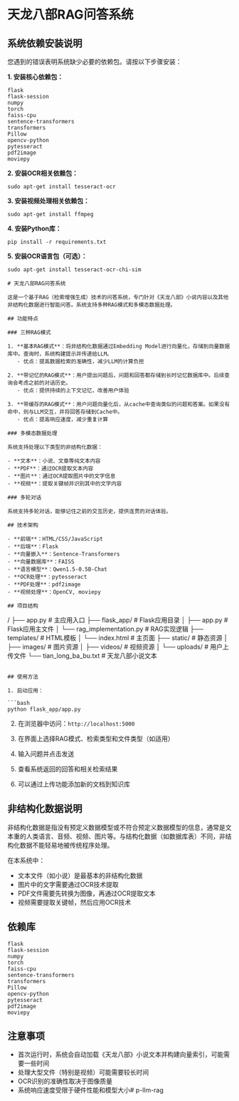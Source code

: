 # 天龙八部RAG问答系统

## 系统依赖安装说明

您遇到的错误表明系统缺少必要的依赖包。请按以下步骤安装：

**1. 安装核心依赖包：**

```
flask
flask-session
numpy
torch
faiss-cpu
sentence-transformers
transformers
Pillow
opencv-python
pytesseract
pdf2image
moviepy
```

**2. 安装OCR相关依赖包：**

```
sudo apt-get install tesseract-ocr
```

**3. 安装视频处理相关依赖包：**

```
sudo apt-get install ffmpeg
```

**4. 安装Python库：**

```
pip install -r requirements.txt
```

**5. 安装OCR语言包（可选）：**

```
sudo apt-get install tesseract-ocr-chi-sim
```

```
# 天龙八部RAG问答系统

这是一个基于RAG（检索增强生成）技术的问答系统，专门针对《天龙八部》小说内容以及其他非结构化数据进行智能问答。系统支持多种RAG模式和多模态数据处理。

## 功能特点

### 三种RAG模式

1. **基本RAG模式**：将非结构化数据通过Embedding Model进行向量化，存储到向量数据库中。查询时，系统构建提示并传递给LLM。
   - 优点：提高数据检索的准确性，减少LLM的计算负担

2. **带记忆的RAG模式**：用户提出问题后，问题和回答都存储到长时记忆数据库中。后续查询会考虑之前的对话历史。
   - 优点：提供持续的上下文记忆，改善用户体验

3. **带缓存的RAG模式**：用户问题向量化后，从cache中查询类似的问题和答案。如果没有命中，则与LLM交互，并将回答存储到Cache中。
   - 优点：提高响应速度，减少重复计算

### 多模态数据处理

系统支持处理以下类型的非结构化数据：

- **文本**：小说、文章等纯文本内容
- **PDF**：通过OCR提取文本内容
- **图片**：通过OCR提取图片中的文字信息
- **视频**：提取关键帧并识别其中的文字内容

### 多轮对话

系统支持多轮对话，能够记住之前的交互历史，提供连贯的对话体验。

## 技术架构

- **前端**：HTML/CSS/JavaScript
- **后端**：Flask
- **向量嵌入**：Sentence-Transformers
- **向量数据库**：FAISS
- **语言模型**：Qwen1.5-0.5B-Chat
- **OCR处理**：pytesseract
- **PDF处理**：pdf2image
- **视频处理**：OpenCV, moviepy

## 项目结构

```
/
├── app.py                 # 主应用入口
├── flask_app/             # Flask应用目录
│   ├── app.py             # Flask应用主文件
│   └── rag_implementation.py  # RAG实现逻辑
├── templates/             # HTML模板
│   └── index.html         # 主页面
├── static/                # 静态资源
│   ├── images/            # 图片资源
│   ├── videos/            # 视频资源
│   └── uploads/           # 用户上传文件
└── tian_long_ba_bu.txt    # 天龙八部小说文本
```

## 使用方法

1. 启动应用：

```bash
python flask_app/app.py
```

2. 在浏览器中访问：`http://localhost:5000`

3. 在界面上选择RAG模式、检索类型和文件类型（如适用）

4. 输入问题并点击发送

5. 查看系统返回的回答和相关检索结果

6. 可以通过上传功能添加新的文档到知识库

## 非结构化数据说明

非结构化数据是指没有预定义数据模型或不符合预定义数据模型的信息，通常是文本重的人类语言、音频、视频、图片等。与结构化数据（如数据库表）不同，非结构化数据不能轻易地被传统程序处理。

在本系统中：

- 文本文件（如小说）是最基本的非结构化数据
- 图片中的文字需要通过OCR技术提取
- PDF文件需要先转换为图像，再通过OCR提取文本
- 视频需要提取关键帧，然后应用OCR技术

## 依赖库

```
flask
flask-session
numpy
torch
faiss-cpu
sentence-transformers
transformers
Pillow
opencv-python
pytesseract
pdf2image
moviepy
```

## 注意事项

- 首次运行时，系统会自动加载《天龙八部》小说文本并构建向量索引，可能需要一些时间
- 处理大型文件（特别是视频）可能需要较长时间
- OCR识别的准确性取决于图像质量
- 系统响应速度受限于硬件性能和模型大小# p-llm-rag
